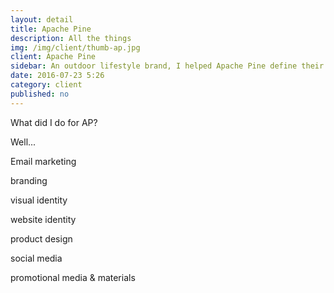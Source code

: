 ```yaml
---
layout: detail
title: Apache Pine
description: All the things
img: /img/client/thumb-ap.jpg
client: Apache Pine
sidebar: An outdoor lifestyle brand, I helped Apache Pine define their visual identity and web presence. I also had the pleasure of designing various products and additional promotional materials
date: 2016-07-23 5:26
category: client
published: no
---
```

What did I do for AP?

Well...

Email marketing

branding

visual identity

website identity

product design

social media

promotional media & materials

